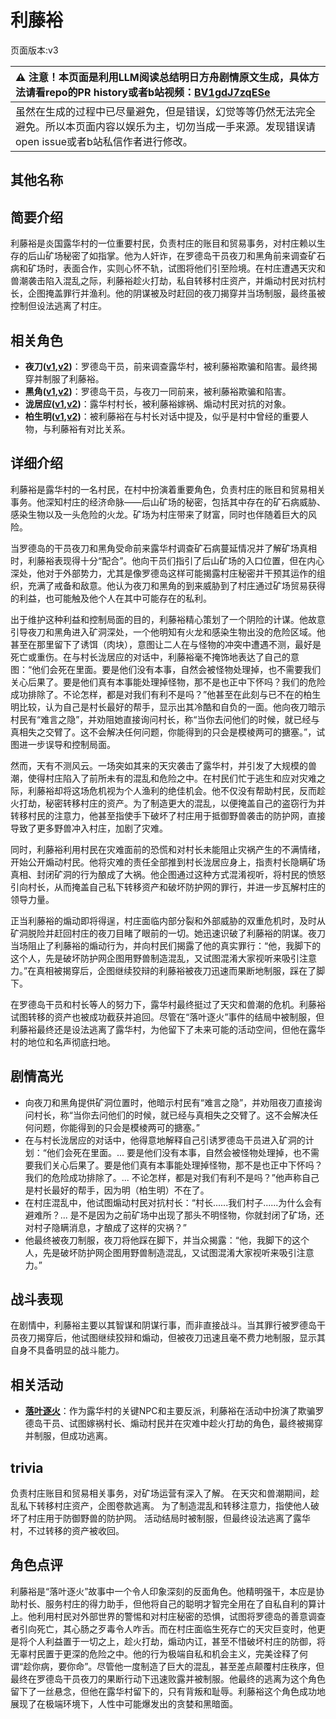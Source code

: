 # 利藤裕
页面版本:v3
 

| :warning: 注意！本页面是利用LLM阅读总结明日方舟剧情原文生成，具体方法请看repo的PR history或者b站视频：[BV1gdJ7zqESe](https://www.bilibili.com/video/BV1gdJ7zqESe/)         |
|:----------------------------|
| 虽然在生成的过程中已尽量避免，但是错误，幻觉等等仍然无法完全避免。所以本页面内容以娱乐为主，切勿当成一手来源。发现错误请open issue或者b站私信作者进行修改。|



## 其他名称

## 简要介绍
利藤裕是炎国露华村的一位重要村民，负责村庄的账目和贸易事务，对村庄赖以生存的后山矿场秘密了如指掌。他为人奸诈，在罗德岛干员夜刀和黑角前来调查矿石病和矿场时，表面合作，实则心怀不轨，试图将他们引至险境。在村庄遭遇天灾和兽潮袭击陷入混乱之际，利藤裕趁火打劫，私自转移村庄资产，并煽动村民对抗村长，企图掩盖罪行并渔利。他的阴谋被及时赶回的夜刀揭穿并当场制服，最终虽被控制但设法逃离了村庄。
## 相关角色
-   **夜刀([v1](../chars/char_502_nblade.md),[v2](char_502_nblade.md))**：罗德岛干员，前来调查露华村，被利藤裕欺骗和陷害。最终揭穿并制服了利藤裕。
-   **黑角([v1](../chars/char_500_noirc.md),[v2](char_500_noirc.md))**：罗德岛干员，与夜刀一同前来，被利藤裕欺骗和陷害。
-   **泷居应([v1](../chars/extended_char_long_ju_ying.md),[v2](extended_char_long_ju_ying.md))**：露华村村长，被利藤裕嫁祸、煽动村民对抗的对象。
-   **柏生明([v1](../chars/extended_char_bai_sheng_ming.md),[v2](extended_char_bai_sheng_ming.md))**：被利藤裕在与村长对话中提及，似乎是村中曾经的重要人物，与利藤裕有对比关系。
## 详细介绍
利藤裕是露华村的一名村民，在村中扮演着重要角色，负责村庄的账目和贸易相关事务。他深知村庄的经济命脉——后山矿场的秘密，包括其中存在的矿石病威胁、感染生物以及一头危险的火龙。矿场为村庄带来了财富，同时也伴随着巨大的风险。

当罗德岛的干员夜刀和黑角受命前来露华村调查矿石病蔓延情况并了解矿场真相时，利藤裕表现得十分“配合”。他向干员们指引了后山矿场的入口位置，但在内心深处，他对于外部势力，尤其是像罗德岛这样可能揭露村庄秘密并干预其运作的组织，充满了戒备和敌意。他认为夜刀和黑角的到来威胁到了村庄通过矿场贸易获得的利益，也可能触及他个人在其中可能存在的私利。

出于维护这种利益和控制局面的目的，利藤裕精心策划了一个阴险的计谋。他故意引导夜刀和黑角进入矿洞深处，一个他明知有火龙和感染生物出没的危险区域。他甚至在那里留下了诱饵（肉块），意图让二人在与怪物的冲突中遭遇不测，最好是死亡或重伤。在与村长泷居应的对话中，利藤裕毫不掩饰地表达了自己的意图：“他们会死在里面。要是他们没有本事，自然会被怪物处理掉，也不需要我们关心后果了。要是他们真有本事能处理掉怪物，那不是也正中下怀吗？我们的危险成功排除了。不论怎样，都是对我们有利不是吗？”他甚至在此刻与已不在的柏生明比较，认为自己是村长最好的帮手，显示出其冷酷和自负的一面。他向夜刀暗示村民有“难言之隐”，并劝阻她直接询问村长，称“当你去问他们的时候，就已经与真相失之交臂了。这不会解决任何问题，你能得到的只会是模棱两可的搪塞。”，试图进一步误导和控制局面。

然而，天有不测风云。一场突如其来的天灾袭击了露华村，并引发了大规模的兽潮，使得村庄陷入了前所未有的混乱和危险之中。在村民们忙于逃生和应对灾难之际，利藤裕却将这场危机视为个人渔利的绝佳机会。他不仅没有帮助村民，反而趁火打劫，秘密转移村庄的资产。为了制造更大的混乱，以便掩盖自己的盗窃行为并转移村民的注意力，他甚至指使手下破坏了村庄用于抵御野兽袭击的防护网，直接导致了更多野兽冲入村庄，加剧了灾难。

同时，利藤裕利用村民在灾难面前的恐慌和对村长未能阻止灾祸产生的不满情绪，开始公开煽动村民。他将灾难的责任全部推到村长泷居应身上，指责村长隐瞒矿场真相、封闭矿洞的行为酿成了大祸。他企图通过这种方式混淆视听，将村民的愤怒引向村长，从而掩盖自己私下转移资产和破坏防护网的罪行，并进一步瓦解村庄的领导力量。

正当利藤裕的煽动即将得逞，村庄面临内部分裂和外部威胁的双重危机时，及时从矿洞脱险并赶回村庄的夜刀目睹了眼前的一切。她迅速识破了利藤裕的阴谋。夜刀当场阻止了利藤裕的煽动行为，并向村民们揭露了他的真实罪行：“他，我脚下的这个人，先是破坏防护网企图用野兽制造混乱，又试图混淆大家视听来吸引注意力。”在真相被揭穿后，企图继续狡辩的利藤裕被夜刀迅速而果断地制服，踩在了脚下。

在罗德岛干员和村长等人的努力下，露华村最终挺过了天灾和兽潮的危机。利藤裕试图转移的资产也被成功截获并追回。尽管在“落叶逐火”事件的结局中被制服，但利藤裕最终还是设法逃离了露华村，为他留下了未来可能的活动空间，但他在露华村的地位和名声彻底扫地。
## 剧情高光
- 向夜刀和黑角提供矿洞位置时，他暗示村民有“难言之隐”，并劝阻夜刀直接询问村长，称“当你去问他们的时候，就已经与真相失之交臂了。这不会解决任何问题，你能得到的只会是模棱两可的搪塞。”
- 在与村长泷居应的对话中，他得意地解释自己引诱罗德岛干员进入矿洞的计划：“他们会死在里面。... 要是他们没有本事，自然会被怪物处理掉，也不需要我们关心后果了。要是他们真有本事能处理掉怪物，那不是也正中下怀吗？我们的危险成功排除了。... 不论怎样，都是对我们有利不是吗？”他声称自己是村长最好的帮手，因为明（柏生明）不在了。
- 在村庄混乱中，他试图煽动村民对抗村长：“村长......我们村子......为什么会有避难所？... 是不是因为之前矿场中出现了那头不明怪物，你就封闭了矿场，还对村子隐瞒消息，才酿成了这样的灾祸？”
- 他最终被夜刀制服，夜刀将他踩在脚下，并当众揭露：“他，我脚下的这个人，先是破坏防护网企图用野兽制造混乱，又试图混淆大家视听来吸引注意力。”
## 战斗表现
在剧情中，利藤裕主要以其智谋和阴谋行事，而非直接战斗。当其罪行被罗德岛干员夜刀揭穿后，他试图继续狡辩和煽动，但被夜刀迅速且毫不费力地制服，显示其自身不具备明显的战斗能力。
## 相关活动
-   **[落叶逐火](../stories/act24side.md)**：作为露华村的关键NPC和主要反派，利藤裕在活动中扮演了欺骗罗德岛干员、试图嫁祸村长、煽动村民并在灾难中趁火打劫的角色，最终被揭穿并制服，但成功逃离。
## trivia
负责村庄账目和贸易相关事务，对矿场运营有深入了解。
在天灾和兽潮期间，趁乱私下转移村庄资产，企图卷款逃离。
为了制造混乱和转移注意力，指使他人破坏了村庄用于防御野兽的防护网。
活动结局时被制服，但最终设法逃离了露华村，不过转移的资产被收回。
## 角色点评
利藤裕是“落叶逐火”故事中一个令人印象深刻的反面角色。他精明强干，本应是协助村长、服务村庄的得力助手，但他将自己的聪明才智完全用在了自私自利的算计上。他利用村民对外部世界的警惕和对村庄秘密的恐惧，试图将罗德岛的善意调查者引向死亡，其心肠之歹毒令人咋舌。而在村庄面临生死存亡的天灾巨变时，他更是将个人利益置于一切之上，趁火打劫，煽动内讧，甚至不惜破坏村庄的防御，将无辜村民置于更深的危险之中。他的行为极端自私和机会主义，完美诠释了何谓“趁你病，要你命”。尽管他一度制造了巨大的混乱，甚至差点颠覆村庄秩序，但最终在罗德岛干员夜刀的果断行动下迅速败露并被制服。他最终的逃离为这个角色留下了一丝悬念，但他在露华村留下的，只有背叛和耻辱。利藤裕这个角色成功地展现了在极端环境下，人性中可能爆发出的贪婪和黑暗面。